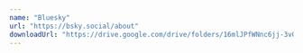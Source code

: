 ```yaml
---
name: "Bluesky"
url: "https://bsky.social/about"
downloadUrl: "https://drive.google.com/drive/folders/16mlJPfWNnc6jj-3vGZ88SFysIY13GBp0"
---
```

